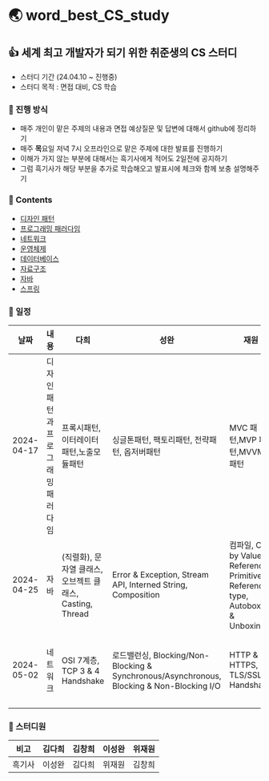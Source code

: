 # 🌏 word_best_CS_study

## 👍 세계 최고 개발자가 되기 위한 취준생의 CS 스터디

- 스터디 기간 (24.04.10 ~ 진행중)
- 스터디 목적 : 면접 대비, CS 학습

### 🚩 진행 방식

- 매주 개인이 맡은 주제의 내용과 면접 예상질문 및 답변에 대해서 github에 정리하기
- 매주 **목**요일 저녁 7시 오프라인으로 맡은 주제에 대한 발표를 진행하기
- 이해가 가지 않는 부분에 대해서는 흑기사에게 적어도 2일전에 공지하기
- 그럼 흑기사가 해당 부분을 추가로 학습해오고 발표시에 체크와 함께 보충 설명해주기

### 📃 Contents

- [디자인 패턴](https://github.com/dahui0525/world_best_CS_study/blob/main/DesignPattern)
- [프로그래밍 패러다임](https://github.com/dahui0525/world_best_CS_study/blob/main/ProgrammingParadigm)
- [네트워크]()
- [운영체제]()
- [데이터베이스]()
- [자료구조]()
- [자바]()
- [스프링]()

### 📅 일정

| 날짜       | 내용                              | 다희                                                | 성완                                                | 재원                                                | 창희                                                |
| --------- | --------------------------------- | -------------------------------------------------- | -------------------------------------------------- | -------------------------------------------------- | -------------------------------------------------- |
| 2024-04-17 | 디자인 패턴과 프로그래밍 패러다임 | 프록시패턴,이터레이터패턴,노출모듈패턴 | 싱글톤패턴, 팩토리패턴, 전략패턴, 옵저버패턴 | MVC 패턴,MVP 패턴,MVVM 패턴 | 선언형과 함수형 프로그래밍,객체지향 프로그래밍,절차형 프로그래밍,패러다임의 혼합 |
| 2024-04-25 | 자바 | (직렬화), 문자열 클래스, 오브젝트 클래스, Casting, Thread | Error & Exception, Stream API, Interned String, Composition | 컴파일, Call by Value & Reference, Primitive & Reference type, Autoboxing & Unboxing | Thread, 고유락, JVM, Garbage Collection |
| 2024-05-02 | 네트워크 | OSI 7계층, TCP 3 & 4 Handshake | 로드밸런싱, Blocking/Non-Blocking & Synchronous/Asynchronous, Blocking & Non-Blocking I/O | HTTP & HTTPS, TLS/SSL Handshake | TCP/IP 흐름제어 & 혼잡제어, UDP, 대칭키 & 공개키 |



### 🥰 스터디원

| 비고   | 김다희 | 김창희 | 이성완 | 위재원 |
| ------ | ------ | ------ | ------ | ------ |
| 흑기사 | 이성완 | 김다희 | 위재원 | 김창희 |
